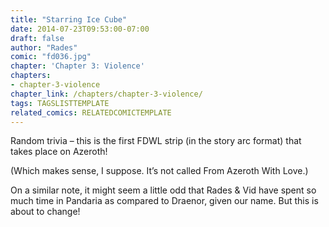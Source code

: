```yaml
---
title: "Starring Ice Cube"
date: 2014-07-23T09:53:00-07:00
draft: false
author: "Rades"
comic: "fd036.jpg"
chapter: 'Chapter 3: Violence'
chapters:
- chapter-3-violence
chapter_link: /chapters/chapter-3-violence/
tags: TAGSLISTTEMPLATE
related_comics: RELATEDCOMICTEMPLATE
---
```


Random trivia – this is the first FDWL strip (in the story arc format) that takes place on Azeroth! 


(Which makes sense, I suppose. It’s not called From Azeroth With Love.)


On a similar note, it might seem a little odd that Rades &amp; Vid have spent so much time in Pandaria as compared to Draenor, given our name. But this is about to change!

